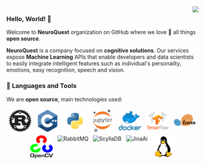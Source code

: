 <img align="right" src="https://visitor-badge.laobi.icu/badge?page_id=NeuroQuestAi">

### Hello, World! 👋

Welcome to **NeuroQuest** organization on GitHub where we love :orange_heart: all things **open source**.

**NeuroQuest** is a company focused on **cognitive solutions**. Our services expose **Machine Learning** APIs that enable developers and data scientists to easily integrate intelligent features such as
individual's personality, emotions, easy recognition, speech and vision.

### 🧰 Languages and Tools

We are **open source**, main technologies used:

<p align="center">
<img src="https://raw.githubusercontent.com/github/explore/80688e429a7d4ef2fca1e82350fe8e3517d3494d/topics/rust/rust.png" alt="Rust" height="60" style="vertical-align:top; margin:4px">
<img src="https://raw.githubusercontent.com/github/explore/80688e429a7d4ef2fca1e82350fe8e3517d3494d/topics/cpp/cpp.png" alt="C++" height="60" style="vertical-align:top; margin:4px">
<img src="https://raw.githubusercontent.com/github/explore/80688e429a7d4ef2fca1e82350fe8e3517d3494d/topics/python/python.png" alt="Python" height="60" style="vertical-align:top; margin:4px">  
<img src="https://raw.githubusercontent.com/github/explore/80688e429a7d4ef2fca1e82350fe8e3517d3494d/topics/jupyter-notebook/jupyter-notebook.png" alt="Jupyter Notebook" height="60" style="vertical-align:top; margin:4px">
<img src="https://raw.githubusercontent.com/github/explore/80688e429a7d4ef2fca1e82350fe8e3517d3494d/topics/docker/docker.png" alt="Docker" height="60" style="vertical-align:top; margin:4px"> 
<img src="https://raw.githubusercontent.com/github/explore/80688e429a7d4ef2fca1e82350fe8e3517d3494d/topics/tensorflow/tensorflow.png" alt="TensorFlow" height="60" style="vertical-align:top; margin:4px"> 
<img src="https://raw.githubusercontent.com/github/explore/80688e429a7d4ef2fca1e82350fe8e3517d3494d/topics/scikit-learn/scikit-learn.png" alt="TensorFlow" height="60" style="vertical-align:top; margin:4px"> 
<img src="https://raw.githubusercontent.com/github/explore/80688e429a7d4ef2fca1e82350fe8e3517d3494d/topics/opencv/opencv.png" alt="TensorFlow" height="60" style="vertical-align:top; margin:4px"> 
<img src="https://avatars.githubusercontent.com/u/96669?s=200&v=4" alt="RabbitMQ" height="60" style="vertical-align:top; margin:4px">
<img src="https://avatars.githubusercontent.com/u/14364730?s=200&v=4" alt="ScyllaDB" height="60" style="vertical-align:top; margin:4px">
<img src="https://avatars.githubusercontent.com/u/60539444?s=200&v=4" alt="JinaAi" height="60" style="vertical-align:top; margin:4px">  
<img src="https://raw.githubusercontent.com/github/explore/80688e429a7d4ef2fca1e82350fe8e3517d3494d/topics/linux/linux.png" alt="Linux" height="60" style="vertical-align:top; margin:4px"> 

</p>

